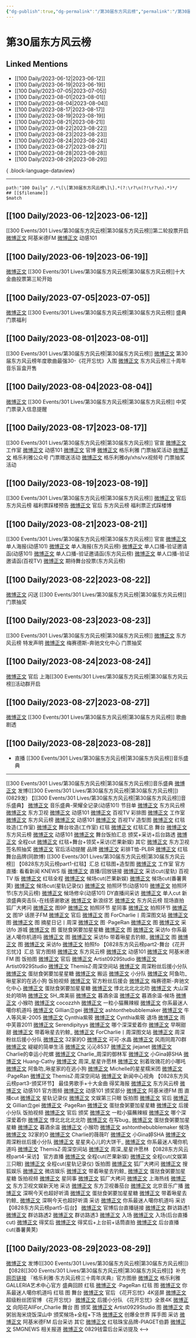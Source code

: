 ```yaml
---
{"dg-publish":true,"dg-permalink":"/第30届东方风云榜","permalink":"/第30届东方风云榜/","created":"2023-06-13T13:58:50.508+08:00","updated":"2023-08-30T01:50:25.637+08:00"}
---
```


# 第30届东方风云榜

## Linked Mentions
- [[100 Daily/2023-06-12\|2023-06-12]]
- [[100 Daily/2023-06-19\|2023-06-19]]
- [[100 Daily/2023-07-05\|2023-07-05]]
- [[100 Daily/2023-08-01\|2023-08-01]]
- [[100 Daily/2023-08-04\|2023-08-04]]
- [[100 Daily/2023-08-17\|2023-08-17]]
- [[100 Daily/2023-08-19\|2023-08-19]]
- [[100 Daily/2023-08-21\|2023-08-21]]
- [[100 Daily/2023-08-22\|2023-08-22]]
- [[100 Daily/2023-08-23\|2023-08-23]]
- [[100 Daily/2023-08-24\|2023-08-24]]
- [[100 Daily/2023-08-27\|2023-08-27]]
- [[100 Daily/2023-08-28\|2023-08-28]]
- [[100 Daily/2023-08-29\|2023-08-29]]

{ .block-language-dataview}

---

```expander
path:"100 Daily" /.*\[\[第30届东方风云榜\]\].*(?:\r?\n(?!\r?\n).*)*/
## [[$filename]]
$match
```
## [[100 Daily/2023-06-12\|2023-06-12]]
[[300 Events/301 Lives/第30届东方风云榜\|第30届东方风云榜]]第二轮投票开启
[微博正文](http://weibo.com/5201375800/N4Wp2f4FB) 阿基米德FM
[微博正文](http://weibo.com/1738376280/N4WnRyAlQ) 动感101
## [[100 Daily/2023-06-19\|2023-06-19]]
[微博正文](http://weibo.com/1738376280/N60n394IJ) [[300 Events/301 Lives/第30届东方风云榜\|第30届东方风云榜]]十大金曲投票第三轮开始
## [[100 Daily/2023-07-05\|2023-07-05]]
[微博正文](http://weibo.com/7779932378/N8sT29fJV) [[300 Events/301 Lives/第30届东方风云榜\|第30届东方风云榜]] 盛典门票福利
## [[100 Daily/2023-08-01\|2023-08-01]]
[[300 Events/301 Lives/第30届东方风云榜\|第30届东方风云榜]]
[微博正文](http://weibo.com/1738376280/NbXxjBTZw) 第30届东方风云榜年度歌曲最强30-《花开忘忧》入围
[微博正文](http://weibo.com/1738376280/NcwXzFdN8) 东方风云榜三十周年音乐盲盒开售
## [[100 Daily/2023-08-04\|2023-08-04]]
[微博正文](http://weibo.com/2891278372/Nd3SufoLf) [[300 Events/301 Lives/第30届东方风云榜\|第30届东方风云榜]] 中奖门票录入信息提醒
## [[100 Daily/2023-08-17\|2023-08-17]]
[[300 Events/301 Lives/第30届东方风云榜\|第30届东方风云榜]] 官宣
[微博正文](http://weibo.com/7478855230/NeYsn85nB) 工作室
[微博正文](http://weibo.com/1738376280/NeYq5fEal) 动感101
[微博正文](http://weibo.com/7779932378/NeYq5ds0a) 官博
[微博正文](https://weibo.com/6215410930/NeZaLwSGJ) 格乐利雅 门票抽奖活动
[微博正文](https://weibo.com/6466290670/NeZxUdaMQ) 格乐利雅公众号 门票赠送活动
[微博正文](https://weibo.com/2891278372/NeZm1u38O) 格乐利雅dy/xhs/vx视频号 门票抽奖活动
## [[100 Daily/2023-08-19\|2023-08-19]]
[[300 Events/301 Lives/第30届东方风云榜\|第30届东方风云榜]]
[微博正文](https://weibo.com/5248300719/Nfry7AqCH) 官后 东方风云榜 福利票踩楼预告
[微博正文](https://weibo.com/5248300719/NftdSpZrz) 官后 东方风云榜 福利票正式踩楼博
## [[100 Daily/2023-08-21\|2023-08-21]]
[[300 Events/301 Lives/第30届东方风云榜\|第30届东方风云榜]] 官宣
[微博正文](https://weibo.com/1738376280/NeYq5fEal) 单人海报(动感101)
[微博正文](https://weibo.com/7779932378/NeYq5ds0a) 单人海报(东方风云榜)
[微博正文](https://weibo.com/1738376280/NfAsmuIIx) 单人口播-验证邀请函(动感101)
[微博正文](https://weibo.com/7779932378/NfAsmz6TC) 单人口播-验证邀请函(东方风云榜)
[微博正文](https://weibo.com/7516842376/NfAsM1dhT) 单人口播-验证邀请函(百视TV)
[微博正文](https://weibo.com/7779932378/NfB5nbqmB) 期待舞台投票(东方风云榜)
## [[100 Daily/2023-08-22\|2023-08-22]]
[微博正文](http://weibo.com/5086253735/NfIW0EMng) 闪送 [[300 Events/301 Lives/第30届东方风云榜\|第30届东方风云榜]]门票抽奖
## [[100 Daily/2023-08-23\|2023-08-23]]
[[300 Events/301 Lives/第30届东方风云榜\|第30届东方风云榜]]
[微博正文](http://weibo.com/7779932378/NfToqnDpW) 东方风云榜 特发声明
[微博正文](http://weibo.com/2786930387/NfTaNf3fq) 梅赛德斯-奔驰文化中心 门票抽奖
## [[100 Daily/2023-08-24\|2023-08-24]]
[微博正文](https://weibo.com/5248300719/Ng2KWcOl9) 官后 上海[[300 Events/301 Lives/第30届东方风云榜\|第30届东方风云榜]]活动群开启
## [[100 Daily/2023-08-27\|2023-08-27]]
[微博正文](https://weibo.com/5201375800/NgugFdO5v) [[300 Events/301 Lives/第30届东方风云榜\|第30届东方风云榜]] 歌曲剧透
## [[100 Daily/2023-08-28\|2023-08-28]]
  - 直播 [[300 Events/301 Lives/第30届东方风云榜\|第30届东方风云榜]]音乐盛典
---
[[300 Events/301 Lives/第30届东方风云榜\|第30届东方风云榜]]音乐盛典
[微博正文](https://weibo.com/1736988591/4939876806953610) 发博([[300 Events/301 Lives/第30届东方风云榜\|第30届东方风云榜]])
(0829发)
【[[300 Events/301 Lives/第30届东方风云榜\|第30届东方风云榜]]音乐盛典】
[微博正文](http://weibo.com/1738376280/NgIKB80Za) 音乐盛典-荣耀全记录(动感101)
节目单
[微博正文](http://weibo.com/7779932378/NgDvrbhV4) 东方风云榜
[微博正文](http://weibo.com/1767910704/NgDuZoBns) 东方卫视
[微博正文](http://weibo.com/1738376280/NgDvaCdLq) 动感101
[微博正文](https://weibo.com/7516842376/4939650859794712) 百视TV
彩排图
[微博正文](http://weibo.com/7478855230/NgEWXpWdy) 工作室
[微博正文](http://weibo.com/7779932378/NgFARz9K7) 东方风云榜
[微博正文](https://weibo.com/1738376280/4939717163887100) 动感101
[微博正文](https://weibo.com/7516842376/NgFgieFX3) 百视TV
造型图
[微博正文](http://weibo.com/7478855230/NgGYPlxKl) 红毯妆造(工作室)
[微博正文](http://weibo.com/7478855230/NgHWXlDQi) 舞台妆造(工作室)
红毯
[微博正文](http://weibo.com/7452765754/NgGRKydkl) 红毯汇总
舞台
[微博正文](http://weibo.com/7779932378/NgHnw2PeF) 东方风云榜
[微博正文](http://weibo.com/1738376280/NgHnryqIg) 动感101
[微博正文](http://weibo.com/7452765754/NgHV10kXB) 舞台饭拍汇总
颁奖+采访+后台路透
[微博正文](http://weibo.com/7452765754/NgIcmj2lI)
全程cut
[微博正文](http://weibo.com/1591169702/NgHST1Slu) 红毯+舞台+领奖+采访(芒果新娱)
其它
[微博正文](http://weibo.com/1767910704/NgF4oFAML) 东方卫视 签名照抽奖
[微博正文](http://weibo.com/5248300719/NgDnrw4lk) 官后活动提醒
品牌
[微博正文](https://weibo.com/7374325614/NgF5KyCjm) 彩排T恤-PLBR
[微博正文](http://weibo.com/6942005641/NgGFf9Uea) 红毯舞台品牌(同款博)
[[300 Events/301 Lives/第30届东方风云榜\|第30届东方风云榜]]
【0828东方风云榜part1-红毯】汇总
红毯图+造型图
[微博正文](http://weibo.com/7478855230/NgGYPlxKl) 工作室
官方直播:
看看新闻 KNEWS 版
[微博正文](http://weibo.com/1845864154/NgFb0cHsh) 直播/回放链接
[微博正文](http://weibo.com/6466290670/NgGCM62vx) 采访cut(星轨)
百视TV 版
[微博正文](https://weibo.com/7516842376/NgFUWuMnE) 红毯全程
[微博正文](https://weibo.com/1591169702/NgFMHgAcY) 候场cut(芒果新娱)
[微博正文](https://weibo.com/1786590437/NgFR34Qwl) 候场cut(番薯黄荚)
[微博正文](http://weibo.com/6466290670/NgIke9ruC) 候场cut(星轨记录仪)
[微博正文](https://weibo.com/1738376280/NgFPY1lGX) 拍照环节(动感101)
[微博正文](https://weibo.com/7779932378/NgFQGkDjw) 拍照环节(东方风云榜)
[微博正文](https://weibo.com/1738376280/NgGwkldAP) 候场修伞(动感101)
DY直播间采访
[微博正文](http://weibo.com/5778527717/NgFNW5eQK) 单人cut
新浪盛典突击队-在线感谢歌迷
[微博正文](http://weibo.com/1878335471/NgGV1gNsU) 新浪综艺
[微博正文](http://weibo.com/7779932378/NgGZJcvso) 东方风云榜
现场直拍
狐厂大拷问
[微博正文](https://weibo.com/6525010965/NgFOwt6mZ) 图9P
[微博正文](https://weibo.com/6525010965/NgFUNhUCz) 拍照环节
星同事
[微博正文](http://weibo.com/7090942012/NgG0vCNCK) 拍照环节
[微博正文](https://weibo.com/7090942012/NgFTafz3L) 图1P
话匣子FM
[微博正文](http://weibo.com/5920304952/NgGuY8odE)
官后
[微博正文](http://weibo.com/5248300719/NgIPDdFFA) 图
ForCharlie丨周深图文站
[微博正文](http://weibo.com/6987697229/NgFV2FTyy) 图
[微博正文](http://weibo.com/6987697229/NgHd0pJKA) 图
摘星日记丨周深
[微博正文](http://weibo.com/6859101100/NgFXJ1I7m) 图
·PageRan
[微博正文](https://weibo.com/7633014126/NgFWAobsZ) 图
[微博正文](http://weibo.com/7633014126/NgGILwZiV) 采访fo
游城
[微博正文](http://weibo.com/1801743981/NgFTdvA6Y) 图
蛋挞食粥要加星星糖
[微博正文](http://weibo.com/6048634807/NgFTObifC) 图
[微博正文](https://weibo.com/6048634807/NgGf0tQ5H) 采访fo
你系最迷人噶你机道吗
[微博正文](https://weibo.com/7724525486/NgFTxyUWj) 图
[微博正文](https://weibo.com/7724525486/NgG4ZlkGZ) 采访fo
带着啾星去钓鲸_
[微博正文](https://weibo.com/3246571812/NgFYqdr9D) 图
[微博正文](https://weibo.com/3246571812/NgGIGdZFU) 图
[微博正文](https://weibo.com/3246571812/NgG6YAG1p) 采访fo
[微博正文](https://weibo.com/3246571812/NgGub36Bl) 拍照fo
【0828东方风云榜part2-舞台《花开忘忧》】汇总
官方图频
[微博正文](http://weibo.com/7779932378/NgHnw2PeF) 东方风云榜
[微博正文](http://weibo.com/1738376280/NgHnryqIg) 动感101
[微博正文](http://weibo.com/5201375800/NgJ2F6eST) 阿基米德FM 图
饭拍图
[微博正文](http://weibo.com/5248300719/NgIPDdFFA) 官后
[微博正文](http://weibo.com/6873250805/NgHj4l2q2) Artist0929Studio
[微博正文](http://weibo.com/6873250805/NgHYGlVW6) Artist0929Studio
[微博正文](http://weibo.com/7183015833/NgHktrUeJ) ThemisZ·周深空间站
[微博正文](http://weibo.com/5516625428/NgHnyovgm) 周深粉丝后援小分队
[微博正文](http://weibo.com/6048634807/NgHvagnXi) 蛋挞食粥要加星星糖
[微博正文](http://weibo.com/5122158435/NgHpMocDu) 搬运
[微博正文](http://weibo.com/5516625428/NgIXX8mre) 小分队
[微博正文](https://weibo.com/7459361023/NgHRysw2g) 阿鱼叻_啾星家的在逃小狗
饭拍视频
[微博正文](http://weibo.com/5248300719/NgHTI2qri) 官方粉丝后援会
[微博正文](http://weibo.com/2786930387/NgHv7kdrU) 梅赛德斯-奔驰文化中心
[微博正文](http://weibo.com/6048634807/NgHlXo0Am) 蛋挞食粥要加星星糖
[微博正文](http://weibo.com/5247626784/NgHgovn2P) 悸北北北北北叻
[微博正文](http://weibo.com/7438868914/NgHkf0rOz) 大山深处的唢呐
[微博正文](http://weibo.com/1787900610/NgHgCaq0N) SH_席美丽
[微博正文](http://weibo.com/2891278372/NgHnkcu7p) 暮酒余温
[微博正文](http://weibo.com/2891278372/NgHrxpgSy) 暮酒余温-候场
[微博正文](http://weibo.com/7367408614/NgHlTgWGy) 小猴叻
[微博正文](http://weibo.com/3988270515/NgHnuwRNq) cocozzhh
[微博正文](http://weibo.com/1824010843/NgHpXyx1b) 一粒小猫蘸辣椒
[微博正文](http://weibo.com/7724525486/NgHt3maFm) 你系最迷人噶你机道吗
[微博正文](http://weibo.com/5355738926/NgHtcivLp) Gillian立gei
[微博正文](http://weibo.com/5532610455/NgHt90kbN) ashtonthebubblemaker
[微博正文](http://weibo.com/5718873201/NgHxAqeMt) 牛人等风来-2005
[微博正文](http://weibo.com/3193789943/NgHyr1bgO) Cynthia紫筱
[微博正文](http://weibo.com/3193789943/NgHlcEq7n) Cynthia紫筱 退场
[微博正文](http://weibo.com/1965040825/NgHw5jiJ4) 雨中芙蓉2011
[微博正文](http://weibo.com/3190127074/NgHoDbtpB) Serendipityys
[微博正文](http://weibo.com/2967602032/NgHqX5N2x) 哪个深深爱着你
[微博正文](http://weibo.com/3254053761/NgHmDkvAb) 早啊甜甜
[微博正文](https://weibo.com/3246571812/NgHFOstUO) 带着啾星去钓鲸_
[微博正文](http://weibo.com/6987697229/NgHFSj2sk) ForCharlie丨周深图文站
[微博正文](http://weibo.com/5516625428/NgHDwjyps) 周深粉丝后援小分队
[微博正文](http://weibo.com/3223565345/NgHCgiX96) 32家的O
[微博正文](http://weibo.com/6209928348/NgHFxzETE) 可可-水晶
[微博正文](http://weibo.com/6735440572/NgHGHqcyf) 风雨同周70群
[微博正文](http://weibo.com/1017066273/NgHIbwe0k) 緹緹的简单生活
[微博正文](http://weibo.com/3976777358/NgHQ67QiX) 沁沁8537
[微博正文](http://weibo.com/1993540647/NgHOfsDoe) jiejanet
[微博正文](http://weibo.com/6208045798/NgHNZbqxe) Charlie的幸运小陀螺
[微博正文](http://weibo.com/6888399275/NgHW0cutQ) Charlie_周深的御林军
[微博正文](http://weibo.com/2016530903/NgHSmtdzf) 小Gina婷SHA
[微博正文](http://weibo.com/1903285313/NgI296ZSL) Huang-Cathy
[微博正文](http://weibo.com/5115715524/NgI2UE55p) 周深_星星许愿林
[微博正文](http://weibo.com/7499054097/NgHLFxBuF) 别着玫瑰花的小哪吒
[微博正文](http://weibo.com/7459361023/NgI2g9aeG) 阿鱼叻_啾星家的在逃小狗
[微博正文](http://weibo.com/3072438710/NgI4IlZbG) Michelle的星星糯米团
[微博正文](http://weibo.com/7633014126/NgIiY9WOF) ·PageRan
[微博正文](http://weibo.com/7183015833/NgImhy14B) ThemisZ·周深空间站
[微博正文](http://weibo.com/6580377853/NgHiqqp8q) 新闻中心视角
【0828东方风云榜part3-颁奖环节】
最佳男歌手+十大金曲
得奖海报
[微博正文](http://weibo.com/7779932378/NgHz7d6Rn) 东方风云榜
[微博正文](http://weibo.com/1738376280/NgHyV9wCu) 动感101
官方图频
[微博正文](http://weibo.com/1738376280/NgIjvhOWa) 动感101 颁奖部分
[微博正文](http://weibo.com/5201375800/NgJ2F6eST) 阿基米德FM 图
直播cut
[微博正文](http://weibo.com/6466290670/NgItHzydp) 星轨记录仪
[微博正文](http://weibo.com/1371117067/NgHzO68Ln) 文娱第三只眼
饭拍图
[微博正文](http://weibo.com/5248300719/NgIPDdFFA) 官后
[微博正文](http://weibo.com/5355738926/NgHytErPJ) Gillian立gei
[微博正文](http://weibo.com/7633014126/NgHDFeMUN) ·PageRan
[微博正文](http://weibo.com/6048634807/NgHGbbzZQ) 蛋挞食粥要加星星糖
[微博正文](http://weibo.com/5516625428/NgIXX8mre) 后援小分队
饭拍视频
[微博正文](http://weibo.com/5248300719/NgIdCo1ZW) 官后 颁奖
[微博正文](http://weibo.com/1824010843/NgHyMzbMg) 一粒小猫蘸辣椒
[微博正文](http://weibo.com/2967602032/NgHAT8vOc) 哪个深深爱着你
[微博正文](http://weibo.com/5247626784/NgHyYEVYk) 悸北北北北北叻
[微博正文](http://weibo.com/6037254735/NgHEg5vLL) 在写bug_
[微博正文](http://weibo.com/6048634807/NgHEJEpOl) 蛋挞食粥要加星星糖
[微博正文](http://weibo.com/2891278372/NgHKmANZA) 暮酒余温
[微博正文](http://weibo.com/7367408614/NgHzKgH4x) 小猴叻
[微博正文](http://weibo.com/5532610455/NgHAKy95q) ashtonthebubblemaker 候场
[微博正文](http://weibo.com/3223565345/NgHDDnUYk) 32家的O
[微博正文](http://weibo.com/6012085552/NgHKH2BVo) Charlie的薇薇吖
[微博正文](http://weibo.com/2016530903/NgHKY9M2H) 小Gina婷SHA
[微博正文](http://weibo.com/5516625428/NgHQkzgNU) 周深粉丝后援小分队
[微博正文](http://weibo.com/6138734344/NgHVDq6c5) 星星夹心儿的大饼干_
[微博正文](http://weibo.com/7724525486/NgI5lCM4P) 你系最迷人噶你机道吗
[微博正文](http://weibo.com/7183015833/NgIqLCz6P) ThemisZ·周深空间站
[微博正文](http://weibo.com/5115715524/NgIVYurj8) 周深_星星许愿林
【0828东方风云榜part4-采访】
官方直播
[微博正文](http://weibo.com/1591169702/NgHNfmalE) 全程cut(芒果新娱)
[微博正文](http://weibo.com/1371117067/NgHOMw7nf) 全程cut(文娱第三只眼)
[微博正文](http://weibo.com/6466290670/NgIWSCZb4) 全程cut(星轨记录仪)
饭拍图
[微博正文](http://weibo.com/6525010965/NgHLM7b9y) 狐厂大拷问
[微博正文](http://weibo.com/1843633441/NgHO579Kr) 搜狐娱乐
[微博正文](http://weibo.com/7644356903/NgHX5kl3o) 微店娱乐
[微博正文](http://weibo.com/3246571812/NgHKhhOOQ) 带着啾星去钓鲸_
[微博正文](http://weibo.com/6048634807/NgHRcBxKh) 蛋挞食粥要加星星糖
饭拍视频
[微博正文](http://weibo.com/7090942012/NgHS8hbBJ) 星同事
[微博正文](http://weibo.com/6525010965/NgHX1rBGF) 狐厂大拷问
[微博正文](http://weibo.com/1882868694/NgHXQg3UP) 上海热线
[微博正文](http://weibo.com/3375423350/NgIr86f99) 东方卫视文娱新天地 采访
[微博正文](http://weibo.com/1767910704/NgIzYuWOQ) 东方卫视番茄台
[微博正文](http://weibo.com/1910355794/NgHLnv2A9) 北京音乐广播
[微博正文](http://weibo.com/3123996041/NgHN3lTko) 深啊今天也超好听滴
[微博正文](http://weibo.com/6048634807/NgHO9c09V) 蛋挞食粥要加星星糖
[微博正文](http://weibo.com/3246571812/NgHPRBLvB) 带着啾星去钓鲸_
[微博正文](http://weibo.com/3123996041/NgIg3B2qR) 深啊今天也超好听滴 采访
[微博正文](http://weibo.com/7724525486/NgIqa3Qh0) 你系最迷人噶你机道吗 采访
【0828东方风云榜part5-后台】
[微博正文](http://weibo.com/7779932378/NgFSuj1GB) 官博后台直播链接
[微博正文](https://weibo.com/5122158435/NgFSffXJP) 群访路透1
[微博正文](https://weibo.com/5122158435/NgFYjpA6Q) 群访路透2
[微博正文](http://weibo.com/5122158435/NgGTtdBKJ) 群访路透3
[微博正文](http://weibo.com/7495641082/NgH6t26N8) 入场
[微博正文](http://weibo.com/6153221451/NgH6w1D3E) 入场(后台直播cut)
[微博正文](http://weibo.com/6360679472/NgHvobWba) 得奖后
[微博正文](http://weibo.com/7636336040/NgHyOzWGY) 得奖后+上台前+话筒直拍
[微博正文](http://weibo.com/1786590437/NgIpf3bVN) 后台直播cut(番薯黄荚)

## [[100 Daily/2023-08-29\|2023-08-29]]
[微博正文](https://weibo.com/1736988591/NgJnqtaX0) 发博([[300 Events/301 Lives/第30届东方风云榜\|第30届东方风云榜]])
【0828[[300 Events/301 Lives/第30届东方风云榜\|第30届东方风云榜]]】补充
[网页链接](https://weibo.cn/sinaurl?u=https%3A%2F%2Flive.photoplus.cn%2Flive%2F16673929%3F%26accessFrom%3Dqrcode%23%2Flist) 『格乐利雅·东方风云榜三十周年庆典』官方图册
[微博正文](http://weibo.com/6215410930/NgRnUyyu0) 格乐利雅GALLERIA艺术中心官方 盛典回顾
红毯
[微博正文](http://weibo.com/7633014126/NgOFoAhCj) ·PageRan 红毯 图
[微博正文](http://weibo.com/7724525486/NgQAqqKmA) 你系最迷人噶你机道吗 红毯 图
舞台
[微博正文](http://weibo.com/5248300719/NgMfKEf9w) 官后 《花开忘忧》4K竖屏
[微博正文](http://weibo.com/6177570002/NgOhgtxgL) 超级粉丝团官博 《花开忘忧》
[微博正文](http://weibo.com/5516625428/NgPiYmkAR) 后援小分队 《花开忘忧》全景4K
[微博正文](http://weibo.com/7082623163/NgN7IuCnW) 向阳花AllFor_Charlie 舞台 图
颁奖
[微博正文](http://weibo.com/6873250805/NgRJn5gtd) Artist0929Studio 图
[微博正文](http://weibo.com/6474963224/NgIRz7toU) 卖粥翁淘米烧饭深山中 颁奖候场+全程+下场
[微博正文](https://weibo.com/7731711453/NgPveAY6c) 创爆全世界 挥手图
采访
[微博正文](http://weibo.com/5201375800/NgO3dDrPn) 阿基米德FM 后台采访
其它
[微博正文](http://weibo.com/2043491874/NgOgXiiNr) 红毯珠宝品牌-PIAGET伯爵
[微博正文](http://weibo.com/1925878362/NgMGSljXF) SMGNEWS 相关报道
[微博正文](http://weibo.com/1371117067/NgR1yqxwI) 0829钱雷后台采访提及
<-->
